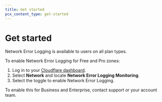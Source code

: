 ```yaml
---
title: Get started
pcx_content_type: get-started
---
```


# Get started

Network Error Logging is available to users on all plan types. 

To enable Network Error Logging for Free and Pro zones:

1. Log in to your [Cloudflare dashboard](https://dash.cloudflare.com/).
2. Select **Network** and locate **Network Error Logging Monitoring**.
3. Select the toggle to enable Network Error Logging.

To enable this for Business and Enterprise, contact support or your account team.
